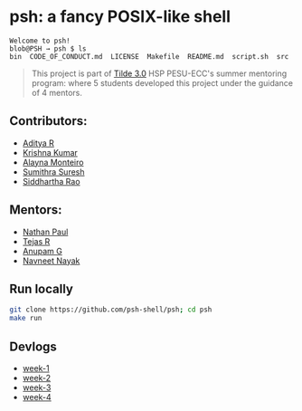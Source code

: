 # psh: a fancy POSIX-like shell

```text
Welcome to psh!
blob@PSH → psh $ ls
bin  CODE_OF_CONDUCT.md  LICENSE  Makefile  README.md  script.sh  src
```

> This project is part of [Tilde 3.0](https://github.com/homebrew-ec-foss/Tilde-3.0) HSP PESU-ECC's summer mentoring program: where 5 students developed this project under the guidance of 4 mentors.

## Contributors:
- [Aditya R](https://github.com/adityatr64)
- [Krishna Kumar](https://github.com/Pro696969)
- [Alayna Monteiro](https://github.com/AlaynaMonteiro)
- [Sumithra Suresh](https://github.com/2sumithrasuresh)
- [Siddhartha Rao](https://github.com/ninsid711)

## Mentors:
- [Nathan Paul](https://github.com/polarhive)
- [Tejas R](https://github.com/tejas-techstack)
- [Anupam G](https://github.com/g-anupam)
- [Navneet Nayak](https://github.com/NavneetNayak)

## Run locally

```sh
git clone https://github.com/psh-shell/psh; cd psh
make run
```

## Devlogs

- [week-1](docs/slides/README.md)
- [week-2](docs/slides/week-2.pdf)
- [week-3](docs/slides/week-3.pdf)
- [week-4](docs/slides/week-4.pdf)
